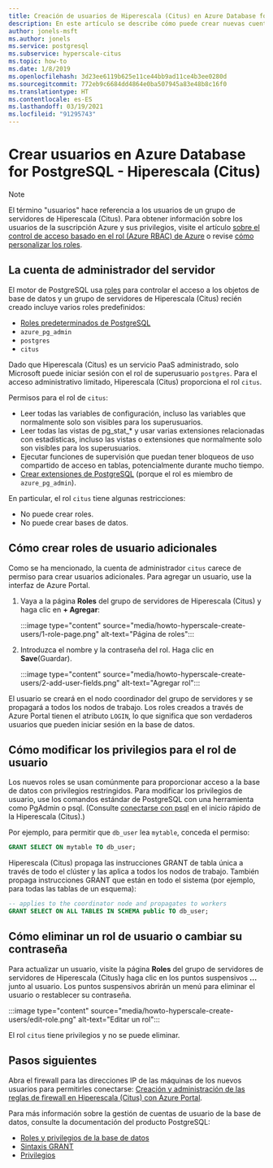 ```yaml
---
title: Creación de usuarios de Hiperescala (Citus) en Azure Database for PostgreSQL
description: En este artículo se describe cómo puede crear nuevas cuentas de usuario para interactuar con Azure Database for PostgreSQL - Hiperescala (Citus).
author: jonels-msft
ms.author: jonels
ms.service: postgresql
ms.subservice: hyperscale-citus
ms.topic: how-to
ms.date: 1/8/2019
ms.openlocfilehash: 3d23ee6119b625e11ce44bb9ad11ce4b3ee0280d
ms.sourcegitcommit: 772eb9c6684dd4864e0ba507945a83e48b8c16f0
ms.translationtype: HT
ms.contentlocale: es-ES
ms.lasthandoff: 03/19/2021
ms.locfileid: "91295743"
---
```

# <a name="create-users-in-azure-database-for-postgresql---hyperscale-citus"></a>Crear usuarios en Azure Database for PostgreSQL - Hiperescala (Citus)

> [!NOTE]
> El término "usuarios" hace referencia a los usuarios de un grupo de servidores de Hiperescala (Citus). Para obtener información sobre los usuarios de la suscripción Azure y sus privilegios, visite el artículo [sobre el control de acceso basado en el rol (Azure RBAC) de Azure](../role-based-access-control/built-in-roles.md) o revise [cómo personalizar los roles](../role-based-access-control/custom-roles.md).

## <a name="the-server-admin-account"></a>La cuenta de administrador del servidor

El motor de PostgreSQL usa [roles](https://www.postgresql.org/docs/current/sql-createrole.html) para controlar el acceso a los objetos de base de datos y un grupo de servidores de Hiperescala (Citus) recién creado incluye varios roles predefinidos:

* [Roles predeterminados de PostgreSQL](https://www.postgresql.org/docs/current/default-roles.html)
* `azure_pg_admin`
* `postgres`
* `citus`

Dado que Hiperescala (Citus) es un servicio PaaS administrado, solo Microsoft puede iniciar sesión con el rol de superusuario `postgres`. Para el acceso administrativo limitado, Hiperescala (Citus) proporciona el rol `citus`.

Permisos para el rol de `citus`:

* Leer todas las variables de configuración, incluso las variables que normalmente solo son visibles para los superusuarios.
* Leer todas las vistas de pg\_stat\_\* y usar varias extensiones relacionadas con estadísticas, incluso las vistas o extensiones que normalmente solo son visibles para los superusuarios.
* Ejecutar funciones de supervisión que puedan tener bloqueos de uso compartido de acceso en tablas, potencialmente durante mucho tiempo.
* [Crear extensiones de PostgreSQL](concepts-hyperscale-extensions.md) (porque el rol es miembro de `azure_pg_admin`).

En particular, el rol `citus` tiene algunas restricciones:

* No puede crear roles.
* No puede crear bases de datos.

## <a name="how-to-create-additional-user-roles"></a>Cómo crear roles de usuario adicionales

Como se ha mencionado, la cuenta de administrador `citus` carece de permiso para crear usuarios adicionales. Para agregar un usuario, use la interfaz de Azure Portal.

1. Vaya a la página **Roles** del grupo de servidores de Hiperescala (Citus) y haga clic en **+ Agregar**:

   :::image type="content" source="media/howto-hyperscale-create-users/1-role-page.png" alt-text="Página de roles":::

2. Introduzca el nombre y la contraseña del rol. Haga clic en **Save**(Guardar).

   :::image type="content" source="media/howto-hyperscale-create-users/2-add-user-fields.png" alt-text="Agregar rol":::

El usuario se creará en el nodo coordinador del grupo de servidores y se propagará a todos los nodos de trabajo. Los roles creados a través de Azure Portal tienen el atributo `LOGIN`, lo que significa que son verdaderos usuarios que pueden iniciar sesión en la base de datos.

## <a name="how-to-modify-privileges-for-user-role"></a>Cómo modificar los privilegios para el rol de usuario

Los nuevos roles se usan comúnmente para proporcionar acceso a la base de datos con privilegios restringidos. Para modificar los privilegios de usuario, use los comandos estándar de PostgreSQL con una herramienta como PgAdmin o psql. (Consulte [conectarse con psql](quickstart-create-hyperscale-portal.md#connect-to-the-database-using-psql) en el inicio rápido de la Hiperescala (Citus).)

Por ejemplo, para permitir que `db_user` lea `mytable`, conceda el permiso:

```sql
GRANT SELECT ON mytable TO db_user;
```

Hiperescala (Citus) propaga las instrucciones GRANT de tabla única a través de todo el clúster y las aplica a todos los nodos de trabajo. También propaga instrucciones GRANT que están en todo el sistema (por ejemplo, para todas las tablas de un esquema):

```sql
-- applies to the coordinator node and propagates to workers
GRANT SELECT ON ALL TABLES IN SCHEMA public TO db_user;
```

## <a name="how-to-delete-a-user-role-or-change-their-password"></a>Cómo eliminar un rol de usuario o cambiar su contraseña

Para actualizar un usuario, visite la página **Roles** del grupo de servidores de servidores de Hiperescala (Citus)y haga clic en los puntos suspensivos **...** junto al usuario. Los puntos suspensivos abrirán un menú para eliminar el usuario o restablecer su contraseña.

   :::image type="content" source="media/howto-hyperscale-create-users/edit-role.png" alt-text="Editar un rol":::

El rol `citus` tiene privilegios y no se puede eliminar.

## <a name="next-steps"></a>Pasos siguientes

Abra el firewall para las direcciones IP de las máquinas de los nuevos usuarios para permitirles conectarse: [Creación y administración de las reglas de firewall en Hiperescala (Citus) con Azure Portal](howto-hyperscale-manage-firewall-using-portal.md).

Para más información sobre la gestión de cuentas de usuario de la base de datos, consulte la documentación del producto PostgreSQL:

* [Roles y privilegios de la base de datos](https://www.postgresql.org/docs/current/static/user-manag.html)
* [Sintaxis GRANT](https://www.postgresql.org/docs/current/static/sql-grant.html)
* [Privilegios](https://www.postgresql.org/docs/current/static/ddl-priv.html)
